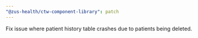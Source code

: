 ```yaml
---
"@zus-health/ctw-component-library": patch
---
```


Fix issue where patient history table crashes due to patients being deleted.
